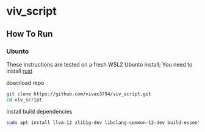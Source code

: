 # viv_script

## How To Run

### Ubunto

These instructions are tested on a fresh WSL2 Ubunto install;
You need to install [rust](https://www.rust-lang.org/learn/get-started)

download repo
```bash
git clone https://github.com/vivax3794/viv_script.git
cd viv_script
```

Install build dependencies
```bash
sudo apt install llvm-12 zlib1g-dev libclang-common-12-dev build-essential
```

